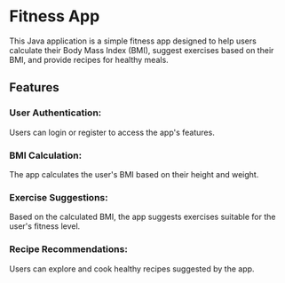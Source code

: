 # Fitness App

This Java application is a simple fitness app designed to help users calculate their Body Mass Index (BMI), suggest exercises based on their BMI, and provide recipes for healthy meals.

## Features

### User Authentication:

Users can login or register to access the app's features.

### BMI Calculation:

The app calculates the user's BMI based on their height and weight.

### Exercise Suggestions:

Based on the calculated BMI, the app suggests exercises suitable for the user's fitness level.

### Recipe Recommendations:

Users can explore and cook healthy recipes suggested by the app.
